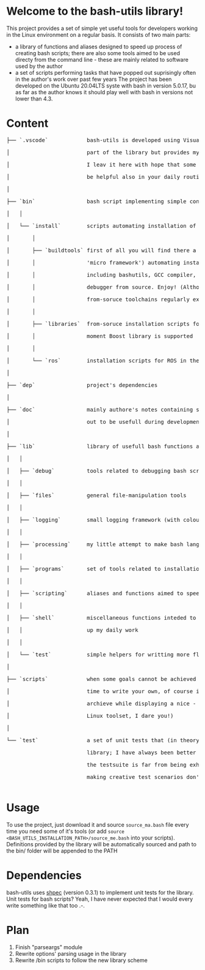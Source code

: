 # Welcome to the bash-utils library!
This project provides a set of simple yet useful tools for developers working in the Linux environment on a regular basis. It consists of two main parts:
  - a library of functions and aliases designed to speed up process of creating bash scripts; there are also some tools aimed to be used directy from the command line - these are mainly related to software used by the author
  - a set of scripts performing tasks that have popped out suprisingly often in the author's work over past few years
The project has been developed on the Ubuntu 20.04LTS syste with bash in version 5.0.17, bu as far as the author knows it should play well with bash in versions not lower than 4.3.

# Content                                                                                 

<pre>
├── `.vscode`            bash-utils is developed using Visual Studio Code. This directory is not a core <br/>
│                        part of the library but provides my current configuration of the environment. <br/>
│                        I leav it here with hope that some of extensions that I use will turn out to  <br/>
│                        be helpful also in your daily routine!                                        <br/>
│                                                                                                      <br/>
├── `bin`                bash script implementing simple configuration/installation routines           <br/>
│   │                                                                                                  <br/>
│   └── `install`        scripts automating installation of various software                           <br/>
│       │                                                                                              <br/>
│       ├── `buildtools` first of all you will find there a script (or maybe better call it            <br/>
│       │                'micro framework') automating installation of the GCC toolchain               <br/>
│       │                including bashutils, GCC compiler, glibc/newlib library and GDB               <br/>
│       │                debugger from source. Enjoy! (Although if you are used to generate            <br/>
│       │                from-soruce toolchains regularly explore Buildroot :) )                       <br/>
│       │                                                                                              <br/>
│       ├── `libraries`  from-soruce installation scripts for some popular libraries. At the           <br/>
│       │                moment Boost library is supported                                             <br/>
│       │                                                                                              <br/>
│       └── `ros`        installation scripts for ROS in the lates versions                            <br/>
│                                                                                                      <br/>
├── `dep`                project's dependencies                                                        <br/>
│                                                                                                      <br/>
├── `doc`                mainly authore's notes containing set of Internet sources that turned         <br/>
│                        out to be usefull during development of the project                           <br/>
│                                                                                                      <br/>
├── `lib`                library of usefull bash functions and aliases                                 <br/>
│   │                                                                                                  <br/>
│   ├── `debug`          tools related to debugging bash scripts                                       <br/>
│   │                                                                                                  <br/>
│   ├── `files`          general file-manipulation tools                                               <br/>
│   │                                                                                                  <br/>
│   ├── `logging`        small logging framework (with colours!)                                       <br/>
│   │                                                                                                  <br/>
│   ├── `processing`     my little attempt to make bash language more programmers-friendly :)          <br/>
│   │                                                                                                  <br/>
│   ├── `programs`       set of tools related to installation and inspection of external software      <br/>
│   │                                                                                                  <br/>
│   ├── `scripting`      aliases and functions aimed to speed up process of creation of bash scripts   <br/>
│   │                                                                                                  <br/>
│   ├── `shell`          miscellaneous functions inteded to be used from the command line that speed   <br/>
│   │                    up my daily work                                                              <br/>
│   │                                                                                                  <br/>
│   └── `test`           simple helpers for writting more flexible test suites                         <br/>
│                                                                                                      <br/>
├── `scripts`            when some goals cannot be achieved using standard Linux tools it is a hight   <br/>
│                        time to write your own, of course in Python (really, try to extract a ZIP     <br/>
│                        archieve while displaying a nice - i.e. not dot-based - progress bar using    <br/>
│                        Linux toolset, I dare you!)                                                   <br/>
│                                                                                                      <br/>
└── `test`               a set of unit tests that (in theory) should elminate most of bugs from the    <br/>
                         library; I have always been better at fixing stuff than breaking them, so     <br/>
                         the testsuite is far from being exhaustive; if you feel like having gift for  <br/>
                         making creative test scenarios don't hesitate to add your own!                <br/>
</pre>

# Usage
To use the project, just download it and source `source_ma.bash` file every time you need some of it's tools (or add `source <BASH_UTILS_INSTALLATION_PATH>/source_me.bash` into your scripts). Definitions provided by the library will be automatically sourced and path to the bin/ folder will be appended to the PATH

# Dependencies
bash-utils uses [shpec](https://github.com/rylnd/shpec) (version 0.3.1) to implement unit tests for the library. Unit tests for bash scripts? Yeah, I have never expected that I would every write something like that too .-. 

# Plan

1. Finish "parseargs" module
2. Rewrite options' parsing usage in the library
3. Rewrite /bin scripts to follow the new library scheme
